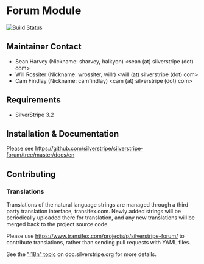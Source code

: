 # Forum Module

[![Build Status](https://secure.travis-ci.org/silverstripe/silverstripe-forum.png?branch=master)](http://travis-ci.org/silverstripe/silverstripe-forum)

## Maintainer Contact

 * Sean Harvey (Nickname: sharvey, halkyon) <sean (at) silverstripe (dot) com>
 * Will Rossiter (Nickname: wrossiter, willr) <will (at) silverstripe (dot) com>
 * Cam Findlay (Nickname: camfindlay) <cam (at) silverstripe (dot) com>

## Requirements

 * SilverStripe 3.2

## Installation & Documentation

Please see https://github.com/silverstripe/silverstripe-forum/tree/master/docs/en

## Contributing

### Translations

Translations of the natural language strings are managed through a
third party translation interface, transifex.com.
Newly added strings will be periodically uploaded there for translation,
and any new translations will be merged back to the project source code.

Please use https://www.transifex.com/projects/p/silverstripe-forum/ to contribute translations,
rather than sending pull requests with YAML files.

See the ["i18n" topic](http://doc.silverstripe.org/framework/en/trunk/topics/i18n) on doc.silverstripe.org for more details.
